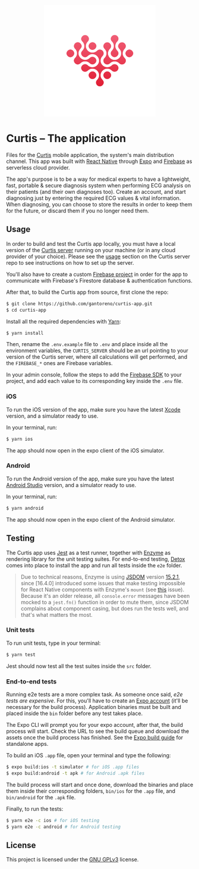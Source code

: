 <div align="center">
  <img src="assets/logo.svg" width="300" height="300"></img>
</div>

# Curtis – The application

Files for the [Curtis](https://github.com/gantoreno/curtis-engine) mobile application, the system's main distribution channel. This app was built with [React Native](https://reactnative.dev/) through [Expo](https://expo.io/) and [Firebase](https://firebase.google.com/) as serverless cloud provider.

The app's purpose is to be a way for medical experts to have a lightweight, fast, portable & secure diagnosis system when performing ECG analysis on their patients (and their own diagnoses too). Create an account, and start diagnosing just by entering the required ECG values & vital information. When diagnosing, you can choose to store the results in order to keep them for the future, or discard them if you no longer need them.

## Usage

In order to build and test the Curtis app locally, you must have a local version of the [Curtis server](https://github.com/gantoreno/curtis-server) running on your machine (or in any cloud provider of your choice). Please see the [usage](https://github.com/gantoreno/curtis-server#usage) section on the Curtis server repo to see instructions on how to set up the server.

You'll also have to create a custom [Firebase project](https://console.firebase.google.com/) in order for the app to communicate with Firebase's Firestore database & authentication functions.

After that, to build the Curtis app from source, first clone the repo:

```sh
$ git clone https://github.com/gantoreno/curtis-app.git
$ cd curtis-app
```

Install all the required dependencies with [Yarn](https://yarnpkg.com/):

```sh
$ yarn install
```

Then, rename the `.env.example` file to `.env` and place inside all the environment variables, the `CURTIS_SERVER` should be an url pointing to your version of the Curtis server, where all calculations will get performed, and the `FIREBASE_*` ones are Firebase variables.

In your admin console, follow the steps to add the [Firebase SDK](https://firebase.google.com/docs/web/setup?hl=es) to your project, and add each value to its corresponding key inside the `.env` file.

### iOS

To run the iOS version of the app, make sure you have the latest [Xcode](https://developer.apple.com/xcode/) version, and a simulator ready to use.

In your terminal, run:

```sh
$ yarn ios
```

The app should now open in the expo client of the iOS simulator.

### Android

To run the Android version of the app, make sure you have the latest [Android Studio](https://developer.android.com/studio?hl=es-419&gclid=Cj0KCQiA6t6ABhDMARIsAONIYyzR_TZ4XM8PJdM1ihZAC2up8BVMKTw0U2nVquJAN5fi2rpxaCGNYpMaAiRkEALw_wcB&gclsrc=aw.ds) version, and a simulator ready to use.

In your terminal, run:

```sh
$ yarn android
```

The app should now open in the expo client of the Android simulator.

## Testing

The Curtis app uses [Jest](https://jestjs.io/) as a test runner, together with [Enzyme](https://enzymejs.github.io/enzyme/) as rendering library for the unit testing suites. For end-to-end testing, [Detox](https://github.com/wix/Detox) comes into place to install the app and run all tests inside the `e2e` folder.

> Due to technical reasons, Enzyme is using [JSDOM](https://github.com/jsdom/jsdom/releases) version [15.2.1](https://github.com/jsdom/jsdom/releases/tag/15.2.1), since [16.4.0] introduced some issues that make testing impossible for React Native components with Enzyme's `mount` (see [this](https://github.com/enzymejs/enzyme/issues/2437) issue). Because it's an older release, all `console.error` messages have been mocked to a `jest.fn()` function in order to mute them, since JSDOM complains about component casing, but does run the tests well, and that's what matters the most.

### Unit tests

To run unit tests, type in your terminal:

```sh
$ yarn test
```

Jest should now test all the test suites inside the `src` folder.

### End-to-end tests

Running e2e tests are a more complex task. As someone once said, _e2e tests are expensive_. For this, you'll have to create an [Expo account](https://expo.io/signup) (it'll be necessary for the build process). Application binaries must be built and placed inside the `bin` folder before any test takes place.

The Expo CLI will prompt you for your expo account, after that, the build process will start. Check the URL to see the build queue and download the assets once the build process has finished. See the [Expo build guide](https://docs.expo.io/distribution/building-standalone-apps/) for standalone apps.

To build an iOS `.app` file, open your terminal and type the following:

```sh
$ expo build:ios -t simulator # for iOS .app files
$ expo build:android -t apk # for Android .apk files
```

The build process will start and once done, download the binaries and place them inside their corresponding folders, `bin/ios` for the `.app` file, and `bin/android` for the `.apk` file.

Finally, to run the tests:

```sh
$ yarn e2e -c ios # for iOS testing
$ yarn e2e -c android # for Android testing
```

## License

This project is licensed under the [GNU GPLv3](https://www.gnu.org/licenses/gpl-3.0.html) license.
